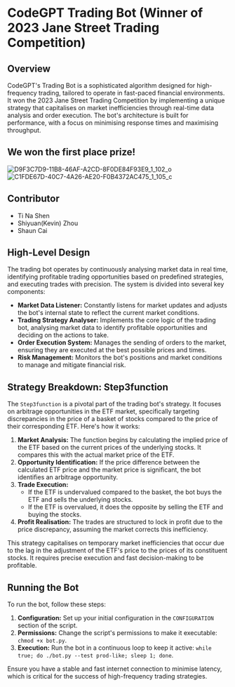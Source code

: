 # CodeGPT Trading Bot (Winner of 2023 Jane Street Trading Competition)

## Overview

CodeGPT's Trading Bot is a sophisticated algorithm designed for high-frequency trading, tailored to operate in fast-paced financial environments. It won the 2023 Jane Street Trading Competition by implementing a unique strategy that capitalises on market inefficiencies through real-time data analysis and order execution. The bot's architecture is built for performance, with a focus on minimising response times and maximising throughput.

## We won the first place prize!
![D9F3C7D9-11B8-46AF-A2CD-8F0DE84F93E9_1_102_o](https://github.com/Kevin-Zhouu/CodeGPT-A-Highly-Efficient-Trading-Bot/assets/68810460/52eaad4f-62e3-4a72-a13c-f6d8a62793f5)
![C1FDE67D-40C7-4A26-AE20-F0B4372AC475_1_105_c](https://github.com/Kevin-Zhouu/CodeGPT-A-Highly-Efficient-Trading-Bot/assets/68810460/36494208-a622-46db-84a6-da48275d6f90)

## Contributor
- Ti Na Shen
- Shiyuan(Kevin) Zhou
- Shaun Cai
## High-Level Design

The trading bot operates by continuously analysing market data in real time, identifying profitable trading opportunities based on predefined strategies, and executing trades with precision. The system is divided into several key components:

- **Market Data Listener:** Constantly listens for market updates and adjusts the bot's internal state to reflect the current market conditions.
- **Trading Strategy Analyser:** Implements the core logic of the trading bot, analysing market data to identify profitable opportunities and deciding on the actions to take.
- **Order Execution System:** Manages the sending of orders to the market, ensuring they are executed at the best possible prices and times.
- **Risk Management:** Monitors the bot's positions and market conditions to manage and mitigate financial risk.

## Strategy Breakdown: Step3function

The `Step3function` is a pivotal part of the trading bot's strategy. It focuses on arbitrage opportunities in the ETF market, specifically targeting discrepancies in the price of a basket of stocks compared to the price of their corresponding ETF. Here's how it works:

1. **Market Analysis:** The function begins by calculating the implied price of the ETF based on the current prices of the underlying stocks. It compares this with the actual market price of the ETF.
2. **Opportunity Identification:** If the price difference between the calculated ETF price and the market price is significant, the bot identifies an arbitrage opportunity.
3. **Trade Execution:**
   - If the ETF is undervalued compared to the basket, the bot buys the ETF and sells the underlying stocks.
   - If the ETF is overvalued, it does the opposite by selling the ETF and buying the stocks.
4. **Profit Realisation:** The trades are structured to lock in profit due to the price discrepancy, assuming the market corrects this inefficiency.

This strategy capitalises on temporary market inefficiencies that occur due to the lag in the adjustment of the ETF's price to the prices of its constituent stocks. It requires precise execution and fast decision-making to be profitable.

## Running the Bot

To run the bot, follow these steps:

1. **Configuration:** Set up your initial configuration in the `CONFIGURATION` section of the script.
2. **Permissions:** Change the script's permissions to make it executable: `chmod +x bot.py`.
3. **Execution:** Run the bot in a continuous loop to keep it active: `while true; do ./bot.py --test prod-like; sleep 1; done`.

Ensure you have a stable and fast internet connection to minimise latency, which is critical for the success of high-frequency trading strategies.

